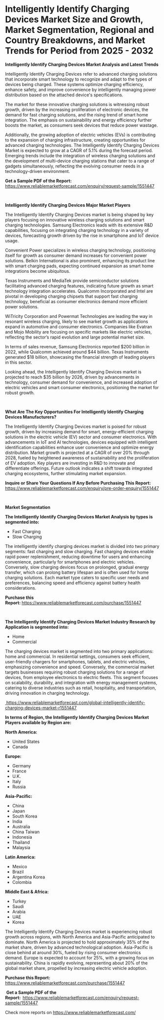 <p><h1>Intelligently Identify Charging Devices Market Size and Growth, Market Segmentation, Regional and Country Breakdowns, and Market Trends for Period from 2025 -  2032</h1></p><p><strong>Intelligently Identify Charging Devices Market Analysis and Latest Trends</strong></p>
<p><p>Intelligently Identify Charging Devices refer to advanced charging solutions that incorporate smart technology to recognize and adapt to the types of devices being charged. These systems optimize charging efficiency, enhance safety, and improve convenience by intelligently managing power distribution based on the attached device's specifications. </p><p>The market for these innovative charging solutions is witnessing robust growth, driven by the increasing proliferation of electronic devices, the demand for fast charging solutions, and the rising trend of smart home integration. The emphasis on sustainability and energy efficiency further boosts the market, as consumers seek devices that reduce power wastage. </p><p>Additionally, the growing adoption of electric vehicles (EVs) is contributing to the expansion of charging infrastructure, creating opportunities for advanced charging technologies. The Intelligently Identify Charging Devices Market is expected to grow at a CAGR of 5.1% during the forecast period. Emerging trends include the integration of wireless charging solutions and the development of multi-device charging stations that cater to a range of gadgets simultaneously, reflecting the evolving consumer needs in a technology-driven environment.</p></p>
<p><strong>Get a Sample PDF of the Report:&nbsp;</strong> <a href="https://www.reliablemarketforecast.com/enquiry/request-sample/1551447?utm_campaign=2719&utm_medium=2&utm_source=Github&utm_content=ia&utm_term=27022025&utm_id=intelligently-identify-charging-devices">https://www.reliablemarketforecast.com/enquiry/request-sample/1551447</a></p>
<p>&nbsp;</p>
<p><strong>Intelligently Identify Charging Devices Major Market Players</strong></p>
<p><p>The Intelligently Identify Charging Devices market is being shaped by key players focusing on innovative wireless charging solutions and smart charging technologies. Samsung Electronics leads with its extensive R&D capabilities, focusing on integrating charging technology in a variety of devices, forecasting growth driven by the rise in smartphone and IoT device usage.</p><p>Convenient Power specializes in wireless charging technology, positioning itself for growth as consumer demand increases for convenient power solutions. Belkin International is also prominent, enhancing its product line with smart charging pads, expecting continued expansion as smart home integrations become ubiquitous.</p><p>Texas Instruments and MediaTek provide semiconductor solutions facilitating advanced charging features, indicating future growth as smart technology integration accelerates. Qualcomm Incorporated and Intel are pivotal in developing charging chipsets that support fast charging technology, beneficial as consumer electronics demand more efficient power solutions.</p><p>WiTricity Corporation and Powermat Technologies are leading the way in resonant wireless charging, likely to see market growth as applications expand in automotive and consumer electronics. Companies like Evatran and Mojo Mobility are focusing on specific markets like electric vehicles, reflecting the sector’s rapid evolution and large potential market size.</p><p>In terms of sales revenue, Samsung Electronics reported $200 billion in 2022, while Qualcomm achieved around $44 billion. Texas Instruments generated $18 billion, showcasing the financial strength of leading players in this sector.</p><p>Looking ahead, the Intelligently Identify Charging Devices market is projected to reach $35 billion by 2026, driven by advancements in technology, consumer demand for convenience, and increased adoption of electric vehicles and smart consumer electronics, positioning the market for robust growth.</p></p>
<p>&nbsp;</p>
<p><strong>What Are The Key Opportunities For Intelligently Identify Charging Devices Manufacturers?</strong></p>
<p><p>The Intelligently Identify Charging Devices market is poised for robust growth, driven by increasing demand for smart, energy-efficient charging solutions in the electric vehicle (EV) sector and consumer electronics. With advancements in IoT and AI technologies, devices equipped with intelligent identification capabilities enhance user convenience and optimize energy distribution. Market growth is projected at a CAGR of over 20% through 2028, fueled by heightened awareness of sustainability and the proliferation of EV adoption. Key players are investing in R&D to innovate and differentiate offerings. Future outlook indicates a shift towards integrated charging ecosystems, further stimulating market expansion.</p></p>
<p><strong>Inquire or Share Your Questions If Any Before Purchasing This Report:</strong> <a href="https://www.reliablemarketforecast.com/enquiry/pre-order-enquiry/1551447?utm_campaign=2719&utm_medium=2&utm_source=Github&utm_content=ia&utm_term=27022025&utm_id=intelligently-identify-charging-devices">https://www.reliablemarketforecast.com/enquiry/pre-order-enquiry/1551447</a></p>
<p>&nbsp;</p>
<p><strong>Market Segmentation</strong></p>
<p><strong>The Intelligently Identify Charging Devices Market Analysis by types is segmented into:</strong></p>
<p><ul><li>Fast Charging</li><li>Slow Charging</li></ul></p>
<p><p>The intelligently identify charging devices market is divided into two primary segments: fast charging and slow charging. Fast charging devices enable rapid power replenishment, reducing downtime for users and enhancing convenience, particularly for smartphones and electric vehicles. Conversely, slow charging devices focus on prolonged, gradual energy transfer, which can prolong battery lifespan and is often used for home charging solutions. Each market type caters to specific user needs and preferences, balancing speed and efficiency against battery health considerations.</p></p>
<p><strong>Purchase this Report:&nbsp;</strong><a href="https://www.reliablemarketforecast.com/purchase/1551447?utm_campaign=2719&utm_medium=2&utm_source=Github&utm_content=ia&utm_term=27022025&utm_id=intelligently-identify-charging-devices">https://www.reliablemarketforecast.com/purchase/1551447</a></p>
<p>&nbsp;</p>
<p><strong>The Intelligently Identify Charging Devices Market Industry Research by Application is segmented into:</strong></p>
<p><ul><li>Home</li><li>Commercial</li></ul></p>
<p><p>The charging devices market is segmented into two primary applications: home and commercial. In residential settings, consumers seek efficient, user-friendly chargers for smartphones, tablets, and electric vehicles, emphasizing convenience and speed. Conversely, the commercial market targets businesses requiring robust charging solutions for a range of devices, from employee electronics to electric fleets. This segment focuses on scalability, durability, and integration with energy management systems, catering to diverse industries such as retail, hospitality, and transportation, driving innovation in charging technology.</p></p>
<p><a href="https://www.reliablemarketforecast.com/global-intelligently-identify-charging-devices-market-r1551447?utm_campaign=2719&utm_medium=2&utm_source=Github&utm_content=ia&utm_term=27022025&utm_id=intelligently-identify-charging-devices">&nbsp;https://www.reliablemarketforecast.com/global-intelligently-identify-charging-devices-market-r1551447</a></p>
<p><strong>In terms of Region, the Intelligently Identify Charging Devices Market Players available by Region are:</strong></p>
<p>
    <p> <strong> North America: </strong>
        <ul>
            <li>United States</li>
            <li>Canada</li>
        </ul>
        </p> 
    <p> <strong> Europe: </strong>
        <ul>
            <li>Germany</li>
            <li>France</li>
            <li>U.K.</li>
            <li>Italy</li>
            <li>Russia</li>
        </ul>
        </p> 
    <p> <strong> Asia-Pacific: </strong>
        <ul>
            <li>China</li>
            <li>Japan</li>
            <li>South Korea</li>
            <li>India</li>
            <li>Australia</li>
            <li>China Taiwan</li>
            <li>Indonesia</li>
            <li>Thailand</li>
            <li>Malaysia</li>
        </ul>
        </p> 
    <p> <strong> Latin America: </strong>
        <ul>
            <li>Mexico</li>
            <li>Brazil</li>
            <li>Argentina Korea</li>
            <li>Colombia</li>
        </ul>
        </p> 
    <p> <strong> Middle East & Africa: </strong>
        <ul>
            <li>Turkey</li>
            <li>Saudi</li>
            <li>Arabia</li>
            <li>UAE</li>
            <li>Korea</li>
        </ul>
    </p>
    </p>
<p><p>The Intelligently Identify Charging Devices market is experiencing robust growth across regions, with North America and Asia-Pacific anticipated to dominate. North America is projected to hold approximately 35% of the market share, driven by advanced technological adoption. Asia-Pacific is close behind at around 30%, fueled by rising consumer electronics demand. Europe is expected to account for 25%, with a growing focus on sustainability. China is rapidly evolving, representing about 20% of the global market share, propelled by increasing electric vehicle adoption.</p></p>
<p><strong>Purchase this Report: </strong><a href="https://www.reliablemarketforecast.com/purchase/1551447?utm_campaign=2719&utm_medium=2&utm_source=Github&utm_content=ia&utm_term=27022025&utm_id=intelligently-identify-charging-devices">https://www.reliablemarketforecast.com/purchase/1551447</a></p>
<p>&nbsp;<strong>Get a Sample PDF of the Report:&nbsp;&nbsp;</strong><a href="https://www.reliablemarketforecast.com/enquiry/request-sample/1551447?utm_campaign=2719&utm_medium=2&utm_source=Github&utm_content=ia&utm_term=27022025&utm_id=intelligently-identify-charging-devices">https://www.reliablemarketforecast.com/enquiry/request-sample/1551447</a></p>
<p><strong></strong></p>
<p>Check more reports on <a href="https://www.reliablemarketforecast.com/?utm_campaign=2719&utm_medium=2&utm_source=Github&utm_content=ia&utm_term=27022025&utm_id=intelligently-identify-charging-devices">https://www.reliablemarketforecast.com/</a></p>